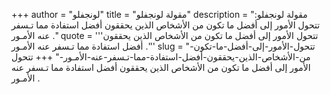 +++
author = "لونجفلو"
title = "مقولة لونجفلو"
description = "مقولة لونجفلو: تتحول الأمور إلى أفضل ما تكون من الأشخاص الذين يحققون أفضل استفادة مما تـسفر عنه الأمـور ."
quote = '''تتحول الأمور إلى أفضل ما تكون من الأشخاص الذين يحققون أفضل استفادة مما تـسفر عنه الأمـور .''' 
slug = "تتحول-الأمور-إلى-أفضل-ما-تكون-من-الأشخاص-الذين-يحققون-أفضل-استفادة-مما-تـسفر-عنه-الأمـور-"
+++
تتحول الأمور إلى أفضل ما تكون من الأشخاص الذين يحققون أفضل استفادة مما تـسفر عنه الأمـور .
